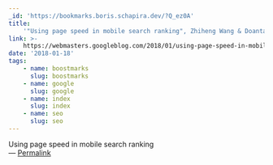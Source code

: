 ```yaml
---
_id: 'https://bookmarks.boris.schapira.dev/?Q_ez0A'
title:
    '"Using page speed in mobile search ranking", Zhiheng Wang & Doantam Phan'
link: >-
    https://webmasters.googleblog.com/2018/01/using-page-speed-in-mobile-search.html?m=1
date: '2018-01-18'
tags:
    - name: boostmarks
      slug: boostmarks
    - name: google
      slug: google
    - name: index
      slug: index
    - name: seo
      slug: seo
---
```


Using page speed in mobile search ranking <br>&#8212;
<a href="https://bookmarks.boris.schapira.dev/?Q_ez0A" title="Permalink">Permalink</a>

